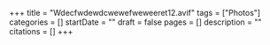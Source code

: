 +++
title = "Wdecfwdewdcwewefweweeret12.avif"
tags = ["Photos"]
categories = []
startDate = ""
draft = false
pages = []
description = ""
citations = []
+++
